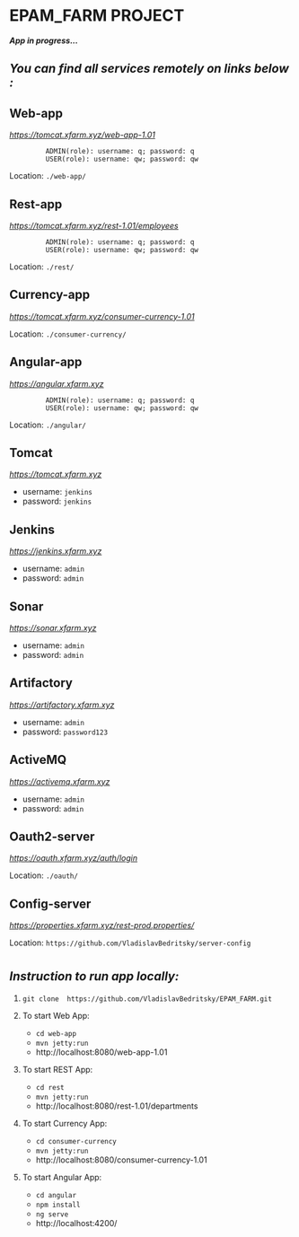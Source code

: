 # EPAM_FARM PROJECT

_**App in progress...**_


 ## _You can find all services remotely on links below :_  

## Web-app
_https://tomcat.xfarm.xyz/web-app-1.01_
             
             ADMIN(role): username: q; password: q
             USER(role): username: qw; password: qw
   
 Location: `./web-app/`

## Rest-app
_https://tomcat.xfarm.xyz/rest-1.01/employees_
             
             ADMIN(role): username: q; password: q
             USER(role): username: qw; password: qw
   
 Location: `./rest/`

## Currency-app
_https://tomcat.xfarm.xyz/consumer-currency-1.01_
             
 Location: `./consumer-currency/`

## Angular-app
_https://angular.xfarm.xyz_
             
             ADMIN(role): username: q; password: q
             USER(role): username: qw; password: qw
   
 Location: `./angular/`
 
 
 ## Tomcat 
 _https://tomcat.xfarm.xyz_
 * username: `jenkins`
 * password: `jenkins`

 
## Jenkins
_https://jenkins.xfarm.xyz_
* username: `admin`
* password: `admin`

## Sonar
_https://sonar.xfarm.xyz_
* username: `admin`
* password: `admin`

## Artifactory
_https://artifactory.xfarm.xyz_
* username: `admin`
* password: `password123`

## ActiveMQ
_https://activemq.xfarm.xyz_
* username: `admin`
* password: `admin`

## Oauth2-server
_https://oauth.xfarm.xyz/auth/login_
   
Location: `./oauth/`

## Config-server
_https://properties.xfarm.xyz/rest-prod.properties/_
   
Location: `https://github.com/VladislavBedritsky/server-config`


#
## _Instruction to run app locally:_
   1) `git clone  https://github.com/VladislavBedritsky/EPAM_FARM.git`
   
   2) To start Web App:
      * `cd web-app`
      * `mvn jetty:run`
      * http://localhost:8080/web-app-1.01
   
   3) To start REST App:
      * `cd rest`
      * `mvn jetty:run`
      * http://localhost:8080/rest-1.01/departments   
   
   4) To start Currency App:
      * `cd consumer-currency`
      * `mvn jetty:run`
      * http://localhost:8080/consumer-currency-1.01
   
   5) To start Angular App:
      * `cd angular`
      * `npm install`
      * `ng serve` 
      *  http://localhost:4200/  
 